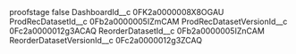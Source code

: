 <?xml version="1.0" encoding="UTF-8"?>
<CustomMetadata xmlns="http://soap.sforce.com/2006/04/metadata" xmlns:xsi="http://www.w3.org/2001/XMLSchema-instance" xmlns:xsd="http://www.w3.org/2001/XMLSchema">
    <label>proofstage</label>
    <protected>false</protected>
    <values>
        <field>DashboardId__c</field>
        <value xsi:type="xsd:string">0FK2a0000008X8OGAU</value>
    </values>
    <values>
        <field>ProdRecDatasetId__c</field>
        <value xsi:type="xsd:string">0Fb2a0000005IZmCAM</value>
    </values>
    <values>
        <field>ProdRecDatasetVersionId__c</field>
        <value xsi:type="xsd:string">0Fc2a0000012g3ACAQ</value>
    </values>
    <values>
        <field>ReorderDatasetId__c</field>
        <value xsi:type="xsd:string">0Fb2a0000005IZnCAM</value>
    </values>
    <values>
        <field>ReorderDatasetVersionId__c</field>
        <value xsi:type="xsd:string">0Fc2a0000012g3ZCAQ</value>
    </values>
</CustomMetadata>
